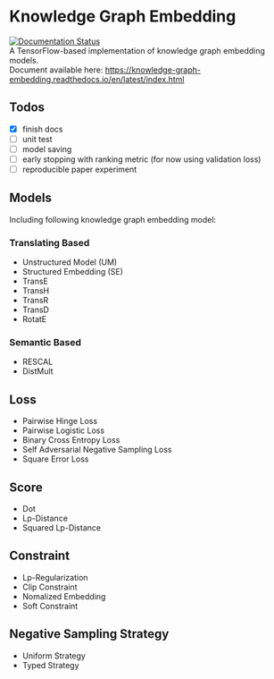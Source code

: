 # Knowledge Graph Embedding
[![Documentation Status](https://readthedocs.org/projects/knowledge-graph-embedding/badge/?version=latest)](https://knowledge-graph-embedding.readthedocs.io/en/latest/?badge=latest)  
A TensorFlow-based implementation of knowledge graph embedding models.  
Document available here: https://knowledge-graph-embedding.readthedocs.io/en/latest/index.html

## Todos
- [X] finish docs
- [ ] unit test 
- [ ] model saving
- [ ] early stopping with ranking metric (for now using validation loss)
- [ ] reproducible paper experiment

## Models
Including following knowledge graph embedding model:
### Translating Based
* Unstructured Model (UM)
* Structured Embedding (SE)
* TransE
* TransH
* TransR
* TransD
* RotatE
### Semantic Based
* RESCAL
* DistMult

## Loss
* Pairwise Hinge Loss
* Pairwise Logistic Loss
* Binary Cross Entropy Loss
* Self Adversarial Negative Sampling Loss
* Square Error Loss

## Score
* Dot
* Lp-Distance
* Squared Lp-Distance

## Constraint
* Lp-Regularization
* Clip Constraint
* Nomalized Embedding
* Soft Constraint

## Negative Sampling Strategy
* Uniform Strategy
* Typed Strategy

